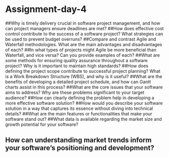 # Assignment-day-4
##Why is timely delivery crucial in software project management, and how can project managers ensure deadlines are met?
##How does effective cost control contribute to the success of a software project? What strategies can be used to prevent budget overruns?
##Compare and contrast Agile and Waterfall methodologies. What are the main advantages and disadvantages of each?
##In what types of projects might Agile be more beneficial than Waterfall, and vice versa? Can you provide examples of each?
##What are some methods for ensuring quality assurance throughout a software project? Why is it important to maintain high standards?
##How does defining the project scope contribute to successful project planning? What is a Work Breakdown Structure (WBS), and why is it useful?
##What are the benefits of developing a detailed project schedule, and how can Gantt charts assist in this process?
##What are the core issues that your software aims to address? Why are these problems significant to your target audience?
##How can clearly defining the problem help in developing a more effective software solution?
##How would you describe your software solution in a way that captures its essence without diving into technical details?
##What are the main features or functionalities that make your software stand out?
##What data is available regarding the market size and growth potential for your software?
## How can understanding market trends inform your software’s positioning and development?
